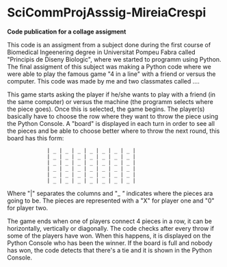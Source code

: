 # SciCommProjAsssig-MireiaCrespi
__Code publication for a collage assigment__

This code is an assigment from a subject done during the first course of Biomedical Ingeenering degree in Universitat Pompeu Fabra called "Principis de Diseny Biologic", where we started to programm using Python. The final assigment of this subject was making a Python code where we were able to play the famous game "4 in a line" with a friend or versus the computer. This code was made by me and two classmates called ....

This game starts asking the player if he/she wants to play with a friend (in the same computer) or versus the machine (the programm selects where the piece goes). Once this is selected, the game begins. The player(s) basically have to choose the row where they want to throw the piece using the Python Console. A "board" is displayed in each turn in order to see all the pieces and be able to choose better where to throw the next round, this board has this form:

                 | _ | _ | _ | _ | _ | _ | _ |             
                 | _ | _ | _ | _ | _ | _ | _ |           
                 | _ | _ | _ | _ | _ | _ | _ |  
                 | _ | _ | _ | _ | _ | _ | _ |  
                 | _ | _ | _ | _ | _ | _ | _ |
                 | _ | _ | _ | _ | _ | _ | _ | 
    
    
Where "|" separates the columns and "_ _"_ indicates where the pieces ara going to be. The pieces are represented with a "X" for player one and "0" for player two.

The game ends when one of players connect 4 pieces in a row, it can be horizontally, vertically or diagonally. The code checks after every throw if some of the players have won. When this happens, it is displayed on the Python Console who has been the winner. If the board is full and nobody has won, the code detects that there's a tie and it is shown in the Python Console.
